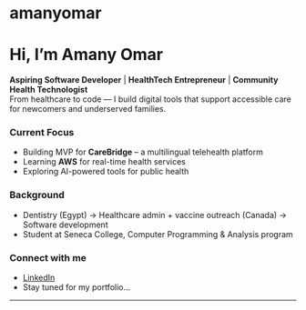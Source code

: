 # amanyomar
# Hi, I’m Amany Omar

**Aspiring Software Developer** | **HealthTech Entrepreneur** | **Community Health Technologist**  
From healthcare to code — I build digital tools that support accessible care for newcomers and underserved families.

### Current Focus
- Building MVP for **CareBridge** – a multilingual telehealth platform
- Learning **AWS** for real-time health services
- Exploring AI-powered tools for public health

### Background
-  Dentistry (Egypt) → Healthcare admin + vaccine outreach (Canada) → Software development
-  Student at Seneca College, Computer Programming & Analysis program

### Connect with me
- [LinkedIn](https://www.linkedin.com/in/amany-omar-b52264127/)
- Stay tuned for my portfolio...

---
